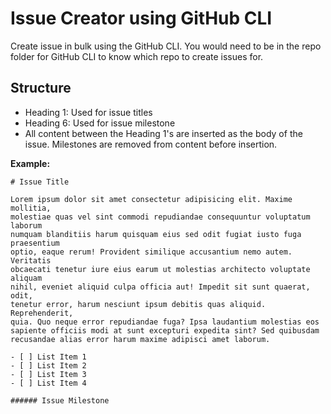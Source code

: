 # Issue Creator using GitHub CLI

Create issue in bulk using the GitHub CLI. You would need to be in the repo folder for GitHub CLI to know which repo to create issues for.

## Structure

- Heading 1: Used for issue titles
- Heading 6: Used for issue milestone
- All content between the Heading 1's are inserted as the body of the issue. Milestones are removed from content before insertion.

**Example:**

```
# Issue Title

Lorem ipsum dolor sit amet consectetur adipisicing elit. Maxime mollitia,
molestiae quas vel sint commodi repudiandae consequuntur voluptatum laborum
numquam blanditiis harum quisquam eius sed odit fugiat iusto fuga praesentium
optio, eaque rerum! Provident similique accusantium nemo autem. Veritatis
obcaecati tenetur iure eius earum ut molestias architecto voluptate aliquam
nihil, eveniet aliquid culpa officia aut! Impedit sit sunt quaerat, odit,
tenetur error, harum nesciunt ipsum debitis quas aliquid. Reprehenderit,
quia. Quo neque error repudiandae fuga? Ipsa laudantium molestias eos
sapiente officiis modi at sunt excepturi expedita sint? Sed quibusdam
recusandae alias error harum maxime adipisci amet laborum.

- [ ] List Item 1
- [ ] List Item 2
- [ ] List Item 3
- [ ] List Item 4

###### Issue Milestone
```
